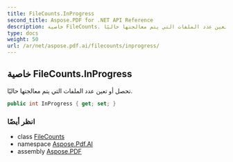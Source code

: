 ```yaml
---
title: FileCounts.InProgress
second_title: Aspose.PDF for .NET API Reference
description: خاصية FileCounts. تحصل أو تعين عدد الملفات التي يتم معالجتها حاليًا
type: docs
weight: 50
url: /ar/net/aspose.pdf.ai/filecounts/inprogress/
---
```

## خاصية FileCounts.InProgress

تحصل أو تعين عدد الملفات التي يتم معالجتها حاليًا.

```csharp
public int InProgress { get; set; }
```

### انظر أيضًا

* class [FileCounts](../)
* namespace [Aspose.Pdf.AI](../../../aspose.pdf.ai/)
* assembly [Aspose.PDF](../../../)